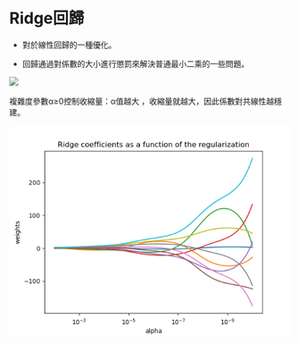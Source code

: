 # Ridge回歸

- 對於線性回歸的一種優化。

- 回歸通過對係數的大小進行懲罰來解決普通最小二乘的一些問題。

<img src="http://chart.googleapis.com/chart?cht=tx&chl= \min_{w} || X w - y||_2^2 + \alpha ||w||_2^2" style="border:none;">

複雜度參數α≥0控制收縮量：α值越大 ，收縮量就越大，因此係數對共線性越穩建。

<img src="ridge_path_01.png" style="border:none;">
